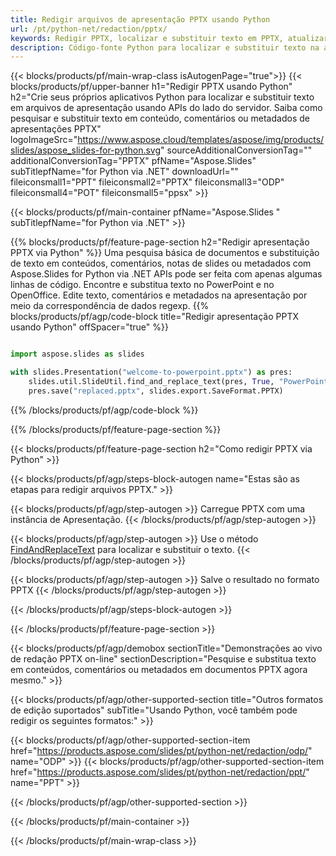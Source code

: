 ```yaml
---
title: Redigir arquivos de apresentação PPTX usando Python
url: /pt/python-net/redaction/pptx/
keywords: Redigir PPTX, localizar e substituir texto em PPTX, atualizar PPTX Apresentação
description: Código-fonte Python para localizar e substituir texto na apresentação PPTX.
---
```


{{< blocks/products/pf/main-wrap-class isAutogenPage="true">}}
{{< blocks/products/pf/upper-banner h1="Redigir PPTX usando Python" h2="Crie seus próprios aplicativos Python para localizar e substituir texto em arquivos de apresentação usando APIs do lado do servidor. Saiba como pesquisar e substituir texto em conteúdo, comentários ou metadados de apresentações PPTX" logoImageSrc="https://www.aspose.cloud/templates/aspose/img/products/slides/aspose_slides-for-python.svg" sourceAdditionalConversionTag="" additionalConversionTag="PPTX" pfName="Aspose.Slides" subTitlepfName="for Python via .NET" downloadUrl="" fileiconsmall1="PPT" fileiconsmall2="PPTX" fileiconsmall3="ODP" fileiconsmall4="POT" fileiconsmall5="ppsx" >}}

{{< blocks/products/pf/main-container pfName="Aspose.Slides " subTitlepfName="for Python via .NET" >}}

{{% blocks/products/pf/feature-page-section  h2="Redigir apresentação PPTX via Python" %}}
Uma pesquisa básica de documentos e substituição de texto em conteúdos, comentários, notas de slides ou metadados com Aspose.Slides for Python via .NET APIs pode ser feita com apenas algumas linhas de código. Encontre e substitua texto no PowerPoint e no OpenOffice. Edite texto, comentários e metadados na apresentação por meio da correspondência de dados regexp.
{{% blocks/products/pf/agp/code-block title="Redigir apresentação PPTX usando Python" offSpacer="true" %}}

```py

import aspose.slides as slides

with slides.Presentation("welcome-to-powerpoint.pptx") as pres:
    slides.util.SlideUtil.find_and_replace_text(pres, True, "PowerPoint", "Aspose.Slides", None)
    pres.save("replaced.pptx", slides.export.SaveFormat.PPTX)
```

{{% /blocks/products/pf/agp/code-block %}}

{{% /blocks/products/pf/feature-page-section %}}

{{< blocks/products/pf/feature-page-section  h2="Como redigir PPTX via Python" >}}

{{< blocks/products/pf/agp/steps-block-autogen name="Estas são as etapas para redigir arquivos PPTX." >}}

{{< blocks/products/pf/agp/step-autogen >}}
Carregue PPTX com uma instância de Apresentação.
{{< /blocks/products/pf/agp/step-autogen >}}

{{< blocks/products/pf/agp/step-autogen >}}
Use o método [FindAndReplaceText](https://reference.aspose.com/slides/python-net/aspose.slides.util/slideutil/) para localizar e substituir o texto.
{{< /blocks/products/pf/agp/step-autogen >}}

{{< blocks/products/pf/agp/step-autogen >}}
Salve o resultado no formato PPTX
{{< /blocks/products/pf/agp/step-autogen >}}

{{< /blocks/products/pf/agp/steps-block-autogen >}}

{{< /blocks/products/pf/feature-page-section >}}

{{< blocks/products/pf/agp/demobox sectionTitle="Demonstrações ao vivo de redação PPTX on-line" sectionDescription="Pesquise e substitua texto em conteúdos, comentários ou metadados em documentos PPTX agora mesmo." >}}

{{< blocks/products/pf/agp/other-supported-section title="Outros formatos de edição suportados" subTitle="Usando Python, você também pode redigir os seguintes formatos:" >}}

{{< blocks/products/pf/agp/other-supported-section-item href="https://products.aspose.com/slides/pt/python-net/redaction/odp/" name="ODP" >}}
{{< blocks/products/pf/agp/other-supported-section-item href="https://products.aspose.com/slides/pt/python-net/redaction/ppt/" name="PPT" >}}


{{< /blocks/products/pf/agp/other-supported-section >}}

{{< /blocks/products/pf/main-container >}}
    
{{< /blocks/products/pf/main-wrap-class >}}